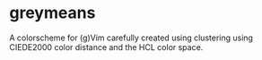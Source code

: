 greymeans
=========

A colorscheme for (g)Vim carefully created using clustering using CIEDE2000 color distance and the HCL color space.
